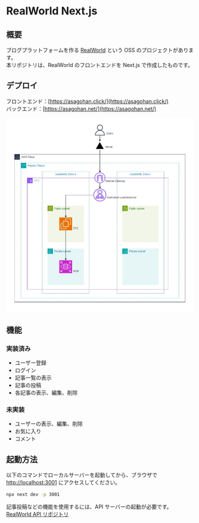 # RealWorld Next.js

## 概要

ブログプラットフォームを作る [RealWorld](https://github.com/gothinkster/realworld/tree/main) という OSS のプロジェクトがあります。  
本リポジトリは、RealWorld のフロントエンドを Next.js で作成したものです。

## デプロイ

フロントエンド：[https://asagohan.click/](https://asagohan.click/)  
バックエンド：[https://asagohan.net/](https://asagohan.net/)

![alt text](/public/architecture.jpg)

## 機能

### 実装済み

- ユーザー登録
- ログイン
- 記事一覧の表示
- 記事の投稿
- 各記事の表示、編集、削除

### 未実装

- ユーザーの表示、編集、削除
- お気に入り
- コメント

## 起動方法

以下のコマンドでローカルサーバーを起動してから、ブラウザで [http://localhost:3001](http://localhost:3001) にアクセスしてください。

```bash
npx next dev -p 3001
```

記事投稿などの機能を使用するには、API サーバーの起動が必要です。  
[RealWorld API リポジトリ](https://github.com/asagohan2301/realworld-api)
